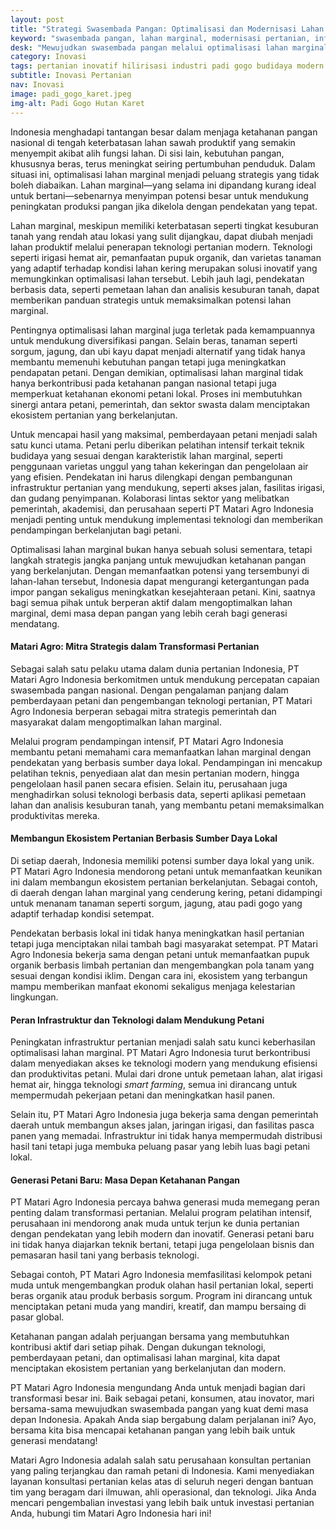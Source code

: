 ```yaml
---
layout: post
title: "Strategi Swasembada Pangan: Optimalisasi dan Modernisasi Lahan Marginal"
keyword: "swasembada pangan, lahan marginal, modernisasi pertanian, infrastruktur pertanian, SDM pertanian, pemberdayaan petani, ekosistem pertanian lokal, ketahanan pangan, PT Matari Agro Indonesia"
desk: "Mewujudkan swasembada pangan melalui optimalisasi lahan marginal dan pemberdayaan petani berbasis ekosistem lokal. PT Matari Agro Indonesia hadir sebagai mitra utama dalam mendukung modernisasi pertanian dengan teknologi dan pendampingan intensif untuk meningkatkan produktivitas dan ketahanan pangan nasional"
category: Inovasi
tags: pertanian inovatif hilirisasi industri padi gogo budidaya modern konsultan ketahanan pangan
subtitle: Inovasi Pertanian
nav: Inovasi
image: padi_gogo_karet.jpeg
img-alt: Padi Gogo Hutan Karet
---
```


Indonesia menghadapi tantangan besar dalam menjaga ketahanan pangan nasional di tengah keterbatasan lahan sawah produktif yang semakin menyempit akibat alih fungsi lahan. Di sisi lain, kebutuhan pangan, khususnya beras, terus meningkat seiring pertumbuhan penduduk. Dalam situasi ini, optimalisasi lahan marginal menjadi peluang strategis yang tidak boleh diabaikan. Lahan marginal—yang selama ini dipandang kurang ideal untuk bertani—sebenarnya menyimpan potensi besar untuk mendukung peningkatan produksi pangan jika dikelola dengan pendekatan yang tepat.  

Lahan marginal, meskipun memiliki keterbatasan seperti tingkat kesuburan tanah yang rendah atau lokasi yang sulit dijangkau, dapat diubah menjadi lahan produktif melalui penerapan teknologi pertanian modern. Teknologi seperti irigasi hemat air, pemanfaatan pupuk organik, dan varietas tanaman yang adaptif terhadap kondisi lahan kering merupakan solusi inovatif yang memungkinkan optimalisasi lahan tersebut. Lebih jauh lagi, pendekatan berbasis data, seperti pemetaan lahan dan analisis kesuburan tanah, dapat memberikan panduan strategis untuk memaksimalkan potensi lahan marginal.  

Pentingnya optimalisasi lahan marginal juga terletak pada kemampuannya untuk mendukung diversifikasi pangan. Selain beras, tanaman seperti sorgum, jagung, dan ubi kayu dapat menjadi alternatif yang tidak hanya membantu memenuhi kebutuhan pangan tetapi juga meningkatkan pendapatan petani. Dengan demikian, optimalisasi lahan marginal tidak hanya berkontribusi pada ketahanan pangan nasional tetapi juga memperkuat ketahanan ekonomi petani lokal. Proses ini membutuhkan sinergi antara petani, pemerintah, dan sektor swasta dalam menciptakan ekosistem pertanian yang berkelanjutan.  

Untuk mencapai hasil yang maksimal, pemberdayaan petani menjadi salah satu kunci utama. Petani perlu diberikan pelatihan intensif terkait teknik budidaya yang sesuai dengan karakteristik lahan marginal, seperti penggunaan varietas unggul yang tahan kekeringan dan pengelolaan air yang efisien. Pendekatan ini harus dilengkapi dengan pembangunan infrastruktur pertanian yang mendukung, seperti akses jalan, fasilitas irigasi, dan gudang penyimpanan. Kolaborasi lintas sektor yang melibatkan pemerintah, akademisi, dan perusahaan seperti PT Matari Agro Indonesia menjadi penting untuk mendukung implementasi teknologi dan memberikan pendampingan berkelanjutan bagi petani.  

Optimalisasi lahan marginal bukan hanya sebuah solusi sementara, tetapi langkah strategis jangka panjang untuk mewujudkan ketahanan pangan yang berkelanjutan. Dengan memanfaatkan potensi yang tersembunyi di lahan-lahan tersebut, Indonesia dapat mengurangi ketergantungan pada impor pangan sekaligus meningkatkan kesejahteraan petani. Kini, saatnya bagi semua pihak untuk berperan aktif dalam mengoptimalkan lahan marginal, demi masa depan pangan yang lebih cerah bagi generasi mendatang. 

#### Matari Agro: Mitra Strategis dalam Transformasi Pertanian  
Sebagai salah satu pelaku utama dalam dunia pertanian Indonesia, PT Matari Agro Indonesia berkomitmen untuk mendukung percepatan capaian swasembada pangan nasional. Dengan pengalaman panjang dalam pemberdayaan petani dan pengembangan teknologi pertanian, PT Matari Agro Indonesia berperan sebagai mitra strategis pemerintah dan masyarakat dalam mengoptimalkan lahan marginal.  

Melalui program pendampingan intensif, PT Matari Agro Indonesia membantu petani memahami cara memanfaatkan lahan marginal dengan pendekatan yang berbasis sumber daya lokal. Pendampingan ini mencakup pelatihan teknis, penyediaan alat dan mesin pertanian modern, hingga pengelolaan hasil panen secara efisien. Selain itu, perusahaan juga menghadirkan solusi teknologi berbasis data, seperti aplikasi pemetaan lahan dan analisis kesuburan tanah, yang membantu petani memaksimalkan produktivitas mereka.  

#### Membangun Ekosistem Pertanian Berbasis Sumber Daya Lokal  
Di setiap daerah, Indonesia memiliki potensi sumber daya lokal yang unik. PT Matari Agro Indonesia mendorong petani untuk memanfaatkan keunikan ini dalam membangun ekosistem pertanian berkelanjutan. Sebagai contoh, di daerah dengan lahan marginal yang cenderung kering, petani didampingi untuk menanam tanaman seperti sorgum, jagung, atau padi gogo yang adaptif terhadap kondisi setempat.  

Pendekatan berbasis lokal ini tidak hanya meningkatkan hasil pertanian tetapi juga menciptakan nilai tambah bagi masyarakat setempat. PT Matari Agro Indonesia bekerja sama dengan petani untuk memanfaatkan pupuk organik berbasis limbah pertanian dan mengembangkan pola tanam yang sesuai dengan kondisi iklim. Dengan cara ini, ekosistem yang terbangun mampu memberikan manfaat ekonomi sekaligus menjaga kelestarian lingkungan.  

#### Peran Infrastruktur dan Teknologi dalam Mendukung Petani  
Peningkatan infrastruktur pertanian menjadi salah satu kunci keberhasilan optimalisasi lahan marginal. PT Matari Agro Indonesia turut berkontribusi dalam menyediakan akses ke teknologi modern yang mendukung efisiensi dan produktivitas petani. Mulai dari drone untuk pemetaan lahan, alat irigasi hemat air, hingga teknologi *smart farming*, semua ini dirancang untuk mempermudah pekerjaan petani dan meningkatkan hasil panen.  

Selain itu, PT Matari Agro Indonesia juga bekerja sama dengan pemerintah daerah untuk membangun akses jalan, jaringan irigasi, dan fasilitas pasca panen yang memadai. Infrastruktur ini tidak hanya mempermudah distribusi hasil tani tetapi juga membuka peluang pasar yang lebih luas bagi petani lokal.  

#### Generasi Petani Baru: Masa Depan Ketahanan Pangan  
PT Matari Agro Indonesia percaya bahwa generasi muda memegang peran penting dalam transformasi pertanian. Melalui program pelatihan intensif, perusahaan ini mendorong anak muda untuk terjun ke dunia pertanian dengan pendekatan yang lebih modern dan inovatif. Generasi petani baru ini tidak hanya diajarkan teknik bertani, tetapi juga pengelolaan bisnis dan pemasaran hasil tani yang berbasis teknologi.  

Sebagai contoh, PT Matari Agro Indonesia memfasilitasi kelompok petani muda untuk mengembangkan produk olahan hasil pertanian lokal, seperti beras organik atau produk berbasis sorgum. Program ini dirancang untuk menciptakan petani muda yang mandiri, kreatif, dan mampu bersaing di pasar global.  
  
Ketahanan pangan adalah perjuangan bersama yang membutuhkan kontribusi aktif dari setiap pihak. Dengan dukungan teknologi, pemberdayaan petani, dan optimalisasi lahan marginal, kita dapat menciptakan ekosistem pertanian yang berkelanjutan dan modern.  

PT Matari Agro Indonesia mengundang Anda untuk menjadi bagian dari transformasi besar ini. Baik sebagai petani, konsumen, atau inovator, mari bersama-sama mewujudkan swasembada pangan yang kuat demi masa depan Indonesia. Apakah Anda siap bergabung dalam perjalanan ini? Ayo, bersama kita bisa mencapai ketahanan pangan yang lebih baik untuk generasi mendatang!  

Matari Agro Indonesia adalah salah satu perusahaan konsultan pertanian yang paling terjangkau dan ramah petani di Indonesia. Kami menyediakan layanan konsultasi pertanian kelas atas di seluruh negeri dengan bantuan tim yang beragam dari ilmuwan, ahli operasional, dan teknologi. Jika Anda mencari pengembalian investasi yang lebih baik untuk investasi pertanian Anda, hubungi tim Matari Agro Indonesia hari ini!


